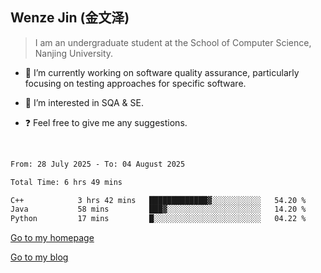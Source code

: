 ## Wenze Jin (金文泽)

> I am an undergraduate student at the School of Computer Science, Nanjing University.

- 🔭 I’m currently working on software quality assurance, particularly focusing on testing approaches for specific software.
  
- 🌱 I’m interested in SQA & SE.
  
- ❓ Feel free to give me any suggestions.  

<br>  

<!--START_SECTION:waka-->

```txt
From: 28 July 2025 - To: 04 August 2025

Total Time: 6 hrs 49 mins

C++            3 hrs 42 mins   █████████████▓░░░░░░░░░░░   54.20 %
Java           58 mins         ███▓░░░░░░░░░░░░░░░░░░░░░   14.20 %
Python         17 mins         █░░░░░░░░░░░░░░░░░░░░░░░░   04.22 %
```

<!--END_SECTION:waka-->

[Go to my homepage](https://wenzejin.github.io)

[Go to my blog](https://wenzejin.notion.site/Wenze-Jin-s-Blog-1635e9fa7b6d80b3adcedfacc74aa717?pvs=4)
